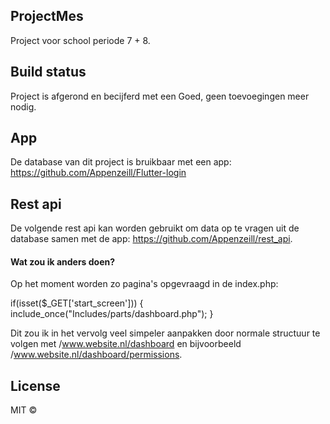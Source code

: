 ## ProjectMes
Project voor school periode 7 + 8.

## Build status
Project is afgerond en becijferd met een Goed, geen toevoegingen meer nodig. 

## App
De database van dit project is bruikbaar met een app:
https://github.com/Appenzeill/Flutter-login

## Rest api
De volgende rest api kan worden gebruikt om data op te vragen uit de database samen met de app: 
https://github.com/Appenzeill/rest_api.

#### Wat zou ik anders doen?
Op het moment worden zo pagina's opgevraagd in de index.php:

if(isset($_GET['start_screen']))
{
	include_once("Includes/parts/dashboard.php");
}

Dit zou ik in het vervolg veel simpeler aanpakken door normale structuur te volgen met /www.website.nl/dashboard en bijvoorbeeld /www.website.nl/dashboard/permissions.

## License
MIT © 
